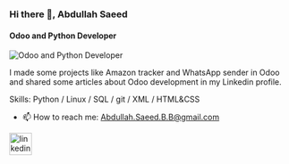 ### Hi there 👋, Abdullah Saeed
#### Odoo and Python Developer
![Odoo and Python Developer](https://media.licdn.com/dms/image/D4E16AQHPchfEFy2usg/profile-displaybackgroundimage-shrink_350_1400/0/1683361786436?e=1703116800&v=beta&t=8NhNCEwUU9BxQJuOkEQCSYc_XNg_4FLQRIz2Pknqgv0)

I made some projects like Amazon tracker and WhatsApp sender in Odoo and shared some articles about Odoo development in my Linkedin profile.

Skills: Python / Linux / SQL / git / XML / HTML&CSS 

- 📫 How to reach me: Abdullah.Saeed.B.B@gmail.com 


[<img src='https://cdn.jsdelivr.net/npm/simple-icons@3.0.1/icons/linkedin.svg' alt='linkedin' height='40'>](https://www.linkedin.com/in/abdullah-saeed-dev/)  
